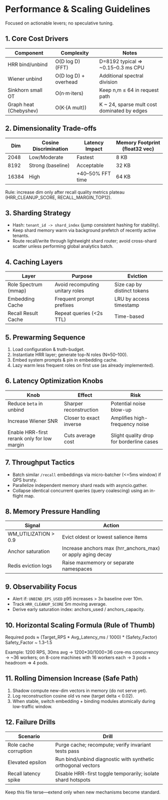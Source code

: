 # Performance & Scaling Guidelines

Focused on actionable levers; no speculative tuning.

## 1. Core Cost Drivers
| Component | Complexity | Notes |
|-----------|------------|-------|
| HRR bind/unbind | O(D log D) (FFT) | D=8192 typical => ~0.15–0.3 ms CPU |
| Wiener unbind | O(D log D) + overhead | Additional spectral division |
| Sinkhorn small OT | O(n·m·iters) | Keep n,m ≤ 64 in request path |
| Graph heat (Chebyshev) | O(K·(A mult)) | K ~ 24, sparse mult cost dominated by edges |

## 2. Dimensionality Trade-offs
| Dim | Cosine Discrimination | Latency Impact | Memory Footprint (float32 vec) |
|-----|-----------------------|----------------|---------------------------------|
| 2048 | Low/Moderate | Fastest | 8 KB |
| 8192 | Strong (baseline) | Acceptable | 32 KB |
| 16384 | High | +40–50% FFT time | 64 KB |

Rule: increase dim only after recall quality metrics plateau (HRR_CLEANUP_SCORE, RECALL_MARGIN_TOP12).

## 3. Sharding Strategy
- Hash: `tenant_id -> shard_index` (jump consistent hashing for stability).
- Keep shard memory warm via background prefetch of recently active tenants.
- Route recall/write through lightweight shard router; avoid cross-shard scatter unless performing global analytics batch.

## 4. Caching Layers
| Layer | Purpose | Eviction |
|-------|---------|----------|
| Role Spectrum (mmap) | Avoid recomputing unitary roles | Size cap by distinct tokens |
| Embedding Cache | Frequent prompt prefixes | LRU by access timestamp |
| Recall Result Cache | Repeat queries (<2s TTL) | Time-based |

## 5. Prewarming Sequence
1. Load configuration & truth-budget.
2. Instantiate HRR layer; generate top-N roles (N≈50–100).
3. Embed system prompts & pin in embedding cache.
4. Lazy warm less frequent roles on first use (as already implemented). 

## 6. Latency Optimization Knobs
| Knob | Effect | Risk |
|------|--------|------|
| Reduce `beta` in unbind | Sharper reconstruction | Potential noise blow-up |
| Increase Wiener SNR | Closer to exact inverse | Amplifies high-frequency noise |
| Enable HRR-first rerank only for low margin | Cuts average cost | Slight quality drop for borderline cases |

## 7. Throughput Tactics
- Batch similar `/recall` embeddings via micro-batcher (<=5ms window) if QPS bursty.
- Parallelize independent memory shard reads with asyncio.gather.
- Collapse identical concurrent queries (query coalescing) using an in-flight map.

## 8. Memory Pressure Handling
| Signal | Action |
|--------|--------|
| WM_UTILIZATION > 0.9 | Evict oldest or lowest salience items |
| Anchor saturation | Increase anchors max (hrr_anchors_max) or apply aging decay |
| Redis eviction logs | Raise maxmemory or separate namespaces |

## 9. Observability Focus
- Alert if: `UNBIND_EPS_USED` p95 increases > 3x baseline over 10m.
- Track `HRR_CLEANUP_SCORE` 5m moving average.
- Derive early saturation index: anchors_used / anchors_capacity.

## 10. Horizontal Scaling Formula (Rule of Thumb)
Required pods ≈ (Target_RPS * Avg_Latency_ms / 1000) * (Safety_Factor)
Safety_Factor ~ 1.3–1.5

Example: 1200 RPS, 30ms avg → 1200*30/1000=36 core-ms concurrency → ~36 workers; on 8-core machines with 16 workers each → 3 pods + headroom ⇒ 4 pods.

## 11. Rolling Dimension Increase (Safe Path)
1. Shadow compute new-dim vectors in memory (do not serve yet).
2. Log reconstruction cosine old vs new (target delta < 0.02).
3. When stable, switch embedding + binding modules atomically during low-traffic window.

## 12. Failure Drills
| Scenario | Drill |
|----------|-------|
| Role cache corruption | Purge cache; recompute; verify invariant tests pass |
| Elevated epsilon | Run bind/unbind diagnostic with synthetic orthogonal vectors |
| Recall latency spike | Disable HRR-first toggle temporarily; isolate shard hotspots |

Keep this file terse—extend only when new mechanisms become standard.
